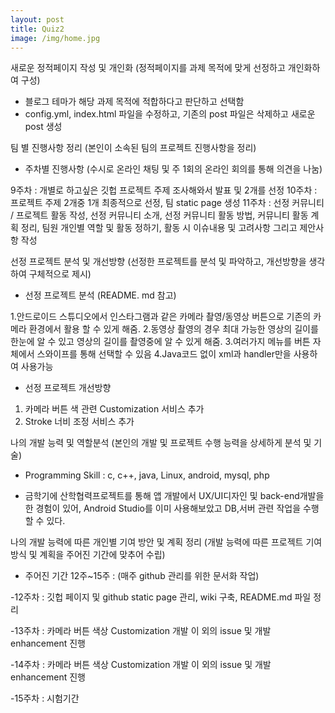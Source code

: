 ```yaml
--- 
layout: post
title: Quiz2
image: /img/home.jpg
---
```


새로운 정적페이지 작성 및 개인화 (정적페이지를 과제 목적에 맞게 선정하고 개인화하여 구성)

- 블로그 테마가 해당 과제 목적에 적합하다고 판단하고 선택함
- config.yml, index.html 파일을 수정하고, 기존의 post 파일은 삭제하고 새로운 post 생성

팀 별 진행사항 정리 (본인이 소속된 팀의 프로젝트 진행사항을 정리)

- 주차별 진행사항 (수시로 온라인 채팅 및 주 1회의 온라인 회의를 통해 의견을 나눔)

9주차 : 개별로 하고싶은 깃헙 프로젝트 주제 조사해와서 발표 및 2개를 선정 
10주차 : 프로젝트 주제 2개중 1개 최종적으로 선정, 팀 static page 생성
11주차 : 선정 커뮤니티 / 프로젝트 활동 작성, 선정 커뮤니티 소개, 선정 커뮤니티 활동 방법, 커뮤니티 활동 계획 정리, 팀원 개인별 역할 및 활동 정하기, 활동 시 이슈내용 및 고려사항 그리고 제안사항 작성

선정 프로젝트 분석 및 개선방향 (선정한 프로젝트를 분석 및 파악하고, 개선방향을 생각하여 구체적으로 제시)

- 선정 프로젝트 분석 (README. md 참고)

1.안드로이드 스튜디오에서 인스타그램과 같은 카메라 촬영/동영상 버튼으로 기존의 카메라 환경에서 활용 할 수 있게 해줌. 
2.동영상 촬영의 경우 최대 가능한 영상의 길이를 한눈에 알 수 있고 영상의 길이를 촬영중에 알 수 있게 해줌.
3.여러가지 메뉴를 버튼 자체에서 스와이프를 통해 선택할 수 있음 
4.Java코드 없이 xml과 handler만을 사용하여 사용가능

- 선정 프로젝트 개선방향

1. 카메라 버튼 색 관련 Customization 서비스 추가
2. Stroke 너비 조정 서비스 추가


나의 개발 능력 및 역할분석 (본인의 개발 및 프로젝트 수행 능력을 상세하게 분석 및 기술)

- Programming Skill : c, c++, java, Linux, android, mysql, php

- 금학기에 산학협력프로젝트를 통해 앱 개발에서 UX/UI디자인 및 back-end개발을 한 경험이 있어, Android Studio를 이미 사용해보았고 DB,서버 관련 작업을 수행할 수 있다.


나의 개발 능력에 따른 개인별 기여 방안 및 계획 정리 (개발 능력에 따른 프로젝트 기여 방식 및 계획을 주어진 기간에 맞추어 수립)

- 주어진 기간 12주~15주 : (매주 github 관리를 위한 문서화 작업)

-12주차 : 깃헙 페이지 및 github static page 관리, wiki 구축, README.md 파일 정리

-13주차 : 카메라 버튼 색상 Customization 개발 이 외의 issue 및 개발 enhancement 진행

-14주차 : 카메라 버튼 색상 Customization 개발 이 외의 issue 및 개발 enhancement 진행

-15주차 : 시험기간


